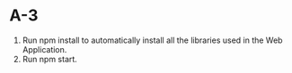 # A-3


1. Run npm install to automatically install all the libraries used in the Web Application.
2. Run npm start.